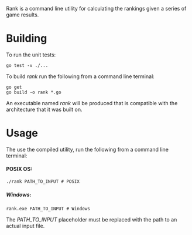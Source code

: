Rank is a command line utility for calculating the rankings given a series of game results.

Building
========

To run the unit tests:

```shell
go test -v ./...
```

To build _rank_ run the following from a command line terminal:

```shell
go get
go build -o rank *.go
```

An executable named _rank_ will be produced that is compatible with the architecture that it was built on. 

Usage
=====

The use the compiled utility, run the following from a command line terminal:

#### POSIX OS:

```shell
./rank PATH_TO_INPUT # POSIX
```

##### Windows:

```shell
rank.exe PATH_TO_INPUT # Windows
```

The _PATH_TO_INPUT_ placeholder must be replaced with the path to an actual input file.
